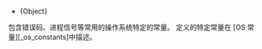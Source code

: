 <!-- YAML
added: v6.3.0
-->

* {Object}

包含错误码、进程信号等常用的操作系统特定的常量。
定义的特定常量在 [OS 常量][_os_constants]中描述。

